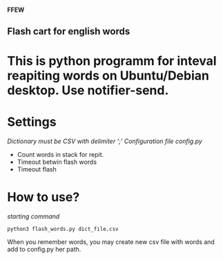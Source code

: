 #### FFEW
## Flash cart for english words
# This is python programm for inteval reapiting words on Ubuntu/Debian desktop. Use notifier-send.

# Settings
*Dictionary must be CSV with delimiter ';'*
*Configuration file config.py*
- Count words in stack for repit.
- Timeout betwin flash words
- Timeout flash

# How to use?
*starting command*
```
python3 flash_words.py dict_file.csv
```
When you remember words, you may create new csv file with words and add to
config.py her path.

